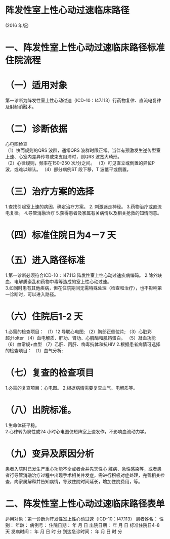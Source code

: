 # 阵发性室上性心动过速临床路径  
(2016 年版)  
#     一、阵发性室上性心动过速临床路径标准住院流程  
# （一）适用对象  
第一诊断为阵发性室上性心动过速（ICD-10：I47.113）行药物复律、直流电复律及射频消融术。  
# （二）诊断依据  
心电图检查  
（1）快而规则的QRS 波群，通常QRS 波群时限正常。当伴有预激发生逆传型室上速、心室内差异传导或束支阻滞时，则QRS 波宽大畸形。  
（2）心律规则，频率在150–250 次/分之间。 （3）可见直立或倒置的异位P 波，或难以辨认。 （4）部分病例ST 段下移，T 波低平或倒置。  
# （三）治疗方案的选择  
1.查找引起室上速的病因，确定治疗方案。 2. 刺激迷走神经。 3.药物治疗或直流电复律。 4.导管消融治疗  5.获得患者及家属有关病情以及相关抢救的知情同意。  
# （四）标准住院日为4－7 天  
# （五）进入路径标准  
1.第一诊断必须符合ICD-10：I47.113 阵发性室上性心动过速疾病编码。 2.除外缺血、电解质紊乱和药物中毒等造成的室上性心动过速。  
3.如同时患有其他疾病，但在住院期间无需特殊处理（检查和治疗），也不影响第一诊断时，可以进入路径。  
# （六）住院后1-2 天  
1.必需的检查项目： （1）12 导联心电图; （2）胸部正侧位片; （3）心脏彩超;Holter （4）血电解质、肝功、肾功、心肌酶和肌钙蛋白。 （5）凝血功能 （6）血常规$+$血型 （7）乙肝、丙肝、梅毒抗体和抗HIV 2.根据患者病情可选择的检查项目： （1）血气分析;  
# （七）复查的检查项目  
1.必需的复查项目：心电图。 2.根据病情需要复查血气、电解质等。  
# （八）出院标准。  
1.生命体征平稳。  
2.心律转为窦性或24 小时心电图仅短阵室上速发作，不影响血流动力学。  
# （九）变异及原因分析  
患者入院时已发生严重心功能不全或者合并先天性心 脏病、急性感染等，或者患者行导管消融治疗过程中出现手术相关并发症，需进行积极对症处理，完善相关检查，向家属解释并告知病情，导致住院时间延长，增加住院费用，等。  
# 二、阵发性室上性心动过速临床路径表单  
适用对象：第一诊断为阵发性室上性心动过速（ICD-10：I47.113） 患者姓名：         性别：     年龄：       病例号：               住院日期：   年   月   日 出院日期：   年   月   日   标准住院日4–8 天  发病时间：   年   月   日   时   分 到达急诊时间：   年   月   日   时   分  
